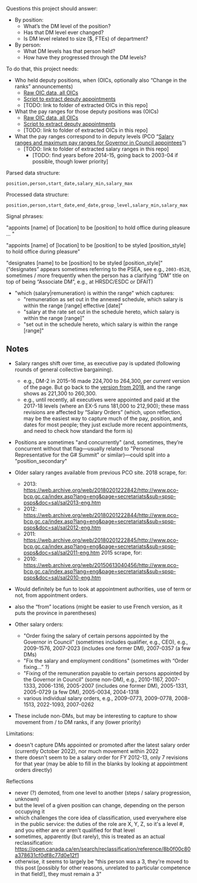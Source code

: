 Questions this project should answer:

- By position:
	- What’s the DM level of the position?
	- Has that DM level ever changed?
	- Is DM level related to size ($, FTEs) of department?
- By person:
	- What DM levels has that person held?
	- How have they progressed through the DM levels?

To do that, this project needs:

- Who held deputy positions, when (OICs, optionally also “Change in the ranks” announcements)
	- [Raw OIC data, all OICs](https://github.com/lchski/oic-data)
	- [Script to extract deputy appointments](https://github.com/lchski/oic-analysis/blob/main/analysis/deputy-appointments.R)
	- [TODO: link to folder of extracted OICs in this repo]
- What the pay ranges for those deputy positions was (OICs)
	- [Raw OIC data, all OICs](https://github.com/lchski/oic-data)
	- [Script to extract deputy appointments](https://github.com/lchski/oic-analysis/blob/main/analysis/deputy-appointments.R)
	- [TODO: link to folder of extracted OICs in this repo]
- What the pay ranges correspond to in deputy levels (PCO “[Salary ranges and maximum pay ranges for Governor in Council appointees](https://www.canada.ca/en/privy-council/programs/appointments/governor-council-appointments/compensation-terms-conditions-employment/salary-ranges-performance-pay.html)”)
  - [TODO: link to folder of extracted salary ranges in this repo]
	- [TODO: find years before 2014-15, going back to 2003-04 if possible, though lower priority]

Parsed data structure:

```
position,person,start_date,salary_min,salary_max
```

Processed data structure:

```
position,person,start_date,end_date,group_level,salary_min,salary_max
```

Signal phrases:

"appoints [name] of [location] to be [position] to hold office during pleasure ... "

"appoints [name] of [location] to be [position] to be styled [position_style] to hold office during pleasure"

"designates [name] to be [position] to be styled [position_style]" (“designates” appears sometimes referring to the PSEA, see e.g., `2003-0528`, sometimes / more frequently when the person has a clarifying “DM” title on top of being “Associate DM”, e.g., at HRSDC/ESDC or DFAIT)

- "which (salary|remuneration) is within the range" which captures:
  - "remuneration as set out in the annexed schedule, which salary is within the range [range] effective [date]"
  - "salary at the rate set out in the schedule hereto, which salary is within the range [range]"
  - "set out in the schedule hereto, which salary is within the range [range]"


## Notes

- Salary ranges shift over time, as executive pay is updated (following rounds of general collective bargaining).
	- e.g., DM-2 in 2015–16 made 224,700 to 264,300, per _current_ version of the page. But go back to the [version from 2018](https://web.archive.org/web/20180223163506/https://www.canada.ca/en/privy-council/programs/appointments/governor-council-appointments/compensation-terms-conditions-employment/salary-ranges-performance-pay.html), and the range shows as 221,300 to 260,300.
	- e.g., until recently, all executives were appointed and paid at the 2017-18 levels (where an EX-5 runs 181,000 to 212,900); these mass revisions are affected by “Salary Orders” (which, upon reflection, may be the easiest way to capture much of the pay, position, and dates for most people; they just exclude more recent appointments, and need to check how standard the form is)
- Positions are sometimes "and concurrently" (and, sometimes, they’re concurrent without that flag—usually related to "Personal Representative for the G# Summit" or similar)—could split into a "position_secondary"

- Older salary ranges available from previous PCO site. 2018 scrape, for:
	- 2013: https://web.archive.org/web/20180201222842/http://www.pco-bcp.gc.ca/index.asp?lang=eng&page=secretariats&sub=spsp-psps&doc=sal/sal2013-eng.htm
	- 2012: https://web.archive.org/web/20180201222844/http://www.pco-bcp.gc.ca/index.asp?lang=eng&page=secretariats&sub=spsp-psps&doc=sal/sal2012-eng.htm
	- 2011: https://web.archive.org/web/20180201222845/http://www.pco-bcp.gc.ca/index.asp?lang=eng&page=secretariats&sub=spsp-psps&doc=sal/sal2011-eng.htm
  2015 scrape, for:
	- 2010: https://web.archive.org/web/20150613040456/http://www.pco-bcp.gc.ca/index.asp?lang=eng&page=secretariats&sub=spsp-psps&doc=sal/sal2010-eng.htm

- Would definitely be fun to look at appointment authorities, use of term or not, from appointment orders.
- also the “from” locations (might be easier to use French version, as it puts the province in parentheses)




- Other salary orders:
  - "Order fixing the salary of certain persons appointed by the Governor in Council" (sometimes includes qualifier, e.g., CEO), e.g., 2009-1576, 2007-2023 (includes one former DM), 2007-0357 (a few DMs)
  - "Fix the salary and employment conditions" (sometimes with “Order fixing...” ?)
  - "Fixing of the remuneration payable to certain persons appointed by the Governor in Council" (some non-DM), e.g., 2010-1167, 2007-1333, 2006-1316, 2005-2007 (includes one former DM), 2005-1331, 2005-0729 (a few DM), 2005-0034, 2004-1318
  - various individual salary orders, e.g., 2009-0773, 2009-0778, 2008-1513, 2022-1093, 2007-0262
- These include non-DMs, but may be interesting to capture to show movement from / to DM ranks, if any (lower priority)



Limitations:
- doesn't capture DMs appointed or promoted after the latest salary order (currently October 2022), nor much movement within 2022
- there doesn't seem to be a salary order for FY 2012-13, only 7 revisions for that year (may be able to fill in the blanks by looking at appointment orders directly)




Reflections
- never (?) demoted, from one level to another (steps / salary progression, unknown)
- but the level of a given position can change, depending on the person occupying it
- which challenges the core idea of classification, used everywhere else in the public service: the duties of the role are X, Y, Z, so it's a level #, and you either are or aren't qualified for that level
- sometimes, apparently (but rarely), this is treated as an actual reclassification: https://open.canada.ca/en/search/reclassification/reference/8b0f00c80a378631cf0df8c77d0e12f1
- otherwise, it seems to largely be "this person was a 3, they're moved to this post [possibly for other reasons, unrelated to particular competence in that field!], they must remain a 3"

